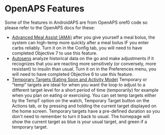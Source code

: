 # OpenAPS Features

Some of the features in AndroidAPS are from OpenAPS oref0 code so please refer to the OpenAPS docs for these:

* [Advanced Meal Assist (AMA)](http://openaps.readthedocs.io/en/latest/docs/walkthrough/phase-4/advanced-features.html#advanced-meal-assist-or-ama) after you give yourself a meal bolus, the system can high-temp more quickly after a meal bolus IF you enter carbs reliably. Turn it on in the Config tab, you will need to have completed Objective 7 to use this feature.
* [Autosens](http://openaps.readthedocs.io/en/latest/docs/walkthrough/phase-4/advanced-features.html#auto-sensitivity-mode) analyze historical data on the go and make adjustments if it recognizes that you are reacting more sensitively (or conversely, more resistant) to insulin than usual. Turn it on in the Preferences menu, you will need to have completed Objective 6 to use this feature.
* [Temporary Targets (Eating Soon and Activity Mode)](http://openaps.readthedocs.io/en/latest/docs/walkthrough/phase-4/advanced-features.html#eating-soon-and-activity-mode-temporary-targets) Temporary or “temp” targets are ideal for when you want the loop to adjust to a different target level for a short period of time (temporarily) for example when you plan on eating or exercising. You can set temp targets either by the TempT option on the watch, Temporary Target button on the Actions tab, or by pressing and holding the current target displayed on the home screen. Temporary targets have a pre-defined duration so you don't need to remember to turn it back to usual. The homepage will show the current target as blue is your usual target, and green if a temporary target.